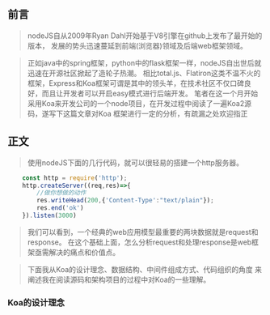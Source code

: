 ## 前言
> nodeJS自从2009年Ryan Dahl开始基于V8引擎在github上发布了最开始的版本，
> 发展的势头迅速蔓延到前端(浏览器)领域及后端web框架领域。

> 正如java中的spring框架，python中的flask框架一样，nodeJS自出世后就迅速在开源社区掀起了造轮子热潮。
> 相比total.js、Flatiron这类不温不火的框架，Express和Koa框架可谓是其中的领头羊，在技术社区不仅口碑良好，而且让开发者可以开启easy模式进行后端开发。
> 笔者在这一个月开始采用Koa来开发公司的一个node项目，在开发过程中阅读了一遍Koa2源码，遂写下这篇文章对Koa
> 框架进行一定的分析，有疏漏之处欢迎指正

## 正文
> 使用nodeJS下面的几行代码，就可以很轻易的搭建一个http服务器。
```js
    const http = require('http');
    http.createServer((req,res)=>{
        //做你想做的动作
        res.writeHead(200,{'Content-Type':"text/plain"});
        res.end('ok')
    }).listen(3000)
```
> 我们可以看到，一个经典的web应用模型最重要的两块数据就是request和response。
> 在这个基础上面，怎么分析request和处理response是web框架亟需解决的痛点和价值点。

> 下面我从Koa的设计理念、数据结构、中间件组成方式、代码组织的角度
> 来阐述我在阅读源码和架构项目的过程中对Koa的一些理解。

### Koa的设计理念
>